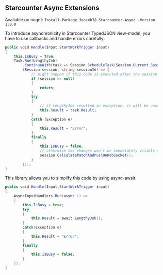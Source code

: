 Starcounter Async Extensions
---
Available on nuget: `Install-Package Joozek78.Starcounter.Async -Version 1.0.0`

To introduce asynchronicity in Starcounter TypedJSON view-model, you have to use callbacks and handle errors carefully:

```cs
public void Handle(Input.StartWorkTrigger input)
{
    this.IsBusy = true;
    Task.Run(LengthyJob)
        .ContinueWith(task => Session.ScheduleTask(Session.Current.SessionId,
        (Session session, string sessionId) => {
            // might happen if this code is executed after the session has been destroyed
            if (session == null)
            {
                return;
            }
            try
            {
                // if LengthyJob resulted in exception, it will be unwrapped here
                this.Result = task.Result;
            }
            catch (Exception e)
            {
                this.Result = "Error";
            }
            finally
            {
                this.IsBusy = false;
                // otherwise the changes won't be immediately visible to the client
                session.CalculatePatchAndPushOnWebSocket();
            }
        }));
}
```

This library allows you to simplify this code by using async-await

```cs
public void Handle(Input.StartWorkTrigger input)
{
    AsyncInputHandlers.Run(async () =>
    {
        this.IsBusy = true;
        try
        {
            this.Result = await LengthyJob();
        }
        catch(Exception e)
        {
            this.Result = "Error";
        }
        finally
        {
            this.IsBusy = false;
        }
    });
}
```
